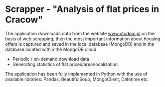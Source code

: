 # Scrapper - "Analysis of flat prices in Cracow"

The application downloads data from the website www.otodom.pl on the basis of web scrapping, then the most important information about housing offers is captured and saved in the local database (MongoDB) and in the database located within the MongoDB cloud.

- Periodic / on-demand download data
- Generating statistics of flat prices/area/localization

The application has been fully implemented in Python with the use of available libraries: Pandas, BeautifulSoup, MongoClient, Datetime etc.
